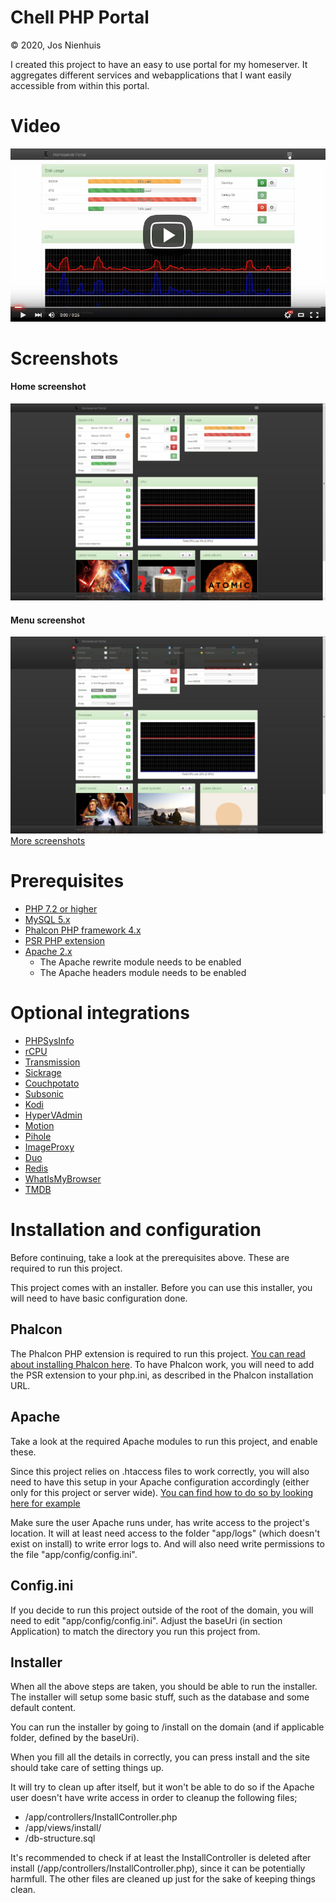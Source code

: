 Chell PHP Portal
================
&copy; 2020, Jos Nienhuis

I created this project to have an easy to use portal for my homeserver. 
It aggregates different services and webapplications that I want easily accessible from within this portal.

# Video

[![Demo](https://raw.githubusercontent.com/joszz/Chell-PHP-Portal/master/screenshots/video.jpg)](https://www.youtube.com/watch?v=IzuMtewr6gc)

# Screenshots

#### Home screenshot
![Home](https://raw.githubusercontent.com/joszz/Chell-PHP-Portal/master/screenshots/desktop_home.jpg "Home")
#### Menu screenshot
![Menu](https://raw.githubusercontent.com/joszz/Chell-PHP-Portal/master/screenshots/desktop_menu.jpg "Menu")
[More screenshots](https://github.com/joszz/Chell-PHP-Portal/tree/master/screenshots)

# Prerequisites
- [PHP 7.2 or higher](http://www.php.net/)
- [MySQL 5.x](https://www.mysql.com/)
- [Phalcon PHP framework 4.x](https://phalconphp.com/)
- [PSR PHP extension](https://github.com/jbboehr/php-psr)
- [Apache 2.x](https://httpd.apache.org/)
  - The Apache rewrite module needs to be enabled
  - The Apache headers module needs to be enabled

# Optional integrations
- [PHPSysInfo](http://phpsysinfo.github.io/phpsysinfo/)
- [rCPU](https://github.com/davidsblog/rCPU)
- [Transmission](https://www.transmissionbt.com/)
- [Sickrage](https://sickrage.github.io/)
- [Couchpotato](https://couchpota.to//)
- [Subsonic](http://www.subsonic.org/pages/index.jsp)
- [Kodi](https://kodi.tv/)
- [HyperVAdmin](https://github.com/joszz/HyperVAdmin)
- [Motion](https://motion-project.github.io/)
- [Pihole](https://pi-hole.net/)
- [ImageProxy](https://github.com/willnorris/imageproxy)
- [Duo](https://duo.com/)
- [Redis](https://redis.io/)
- [WhatIsMyBrowser](https://www.whatismybrowser.com/)
- [TMDB](https://www.themoviedb.org/)

# Installation and configuration

Before continuing, take a look at the prerequisites above. These are required to run this project.

This project comes with an installer. Before you can use this installer, you will need to have basic configuration done.

## Phalcon

The Phalcon PHP extension is required to run this project. [You can read about installing Phalcon here](https://docs.phalcon.io/4.0/en/installation).
To have Phalcon work, you will need to add the PSR extension to your php.ini, as described in the Phalcon installation URL. 

## Apache
Take a look at the required Apache modules to run this project, and enable these.

Since this project relies on .htaccess files to work correctly, you will also need to have this setup in your Apache configuration accordingly 
(either only for this project or server wide). 
[You can find how to do so by looking here for example](https://www.linode.com/docs/web-servers/apache/how-to-set-up-htaccess-on-apache/)

Make sure the user Apache runs under, has write access to the project's location. It will at least need access to the folder "app/logs" (which doesn't exist on install) 
to write error logs to. And will also need write permissions to the file "app/config/config.ini".

## Config.ini
If you decide to run this project outside of the root of the domain, you will need to edit "app/config/config.ini". Adjust the baseUri (in section Application) to match
the directory you run this project from.

## Installer

When all the above steps are taken, you should be able to run the installer.
The installer will setup some basic stuff, such as the database and some default content.

You can run the installer by going to /install on the domain (and if applicable folder, defined by the baseUri).

When you fill all the details in correctly, you can press install and the site should take care of setting things up.

It will try to clean up after itself, but it won't be able to do so if the Apache user doesn't have write access in order to cleanup the following files;
- /app/controllers/InstallController.php
- /app/views/install/
- /db-structure.sql

It's recommended to check if at least the InstallController is deleted after install (/app/controllers/InstallController.php), since it can be potentially harmfull.
The other files are cleaned up just for the sake of keeping things clean.
